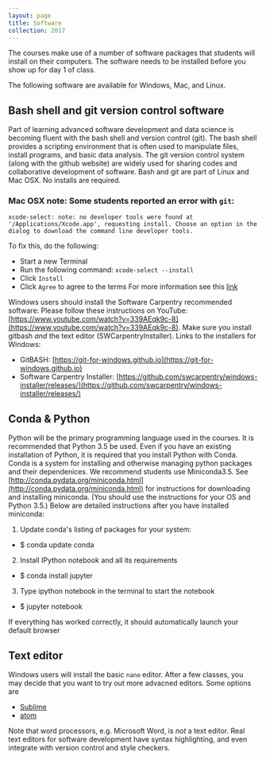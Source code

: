 ```yaml
---
layout: page
title: Software
collection: 2017
---
```


The courses make use of a number of software packages that students
will install on their computers.  The software needs to be installed
before you show up for day 1 of class.

The following software are available for Windows, Mac, and Linux.


## Bash shell and git version control software
Part of learning advanced software development and data science is
becoming fluent with the bash shell and version control (git).
The bash shell provides a scripting environment that
is often used to manipulate files, install programs, and
basic data analysis.
The git version control system (along with the github website)
are widely used for sharing codes and collaborative development
of software.
Bash and git are part of Linux and Mac OSX. No installs are required.

### Mac OSX note: Some students reported an error with ``git``:
```
xcode-select: note: no developer tools were found at '/Applications/Xcode.app', requesting install. Choose an option in the dialog to download the command line developer tools.
```
To fix this, do the following:

* Start a new Terminal
* Run the following command: ``xcode-select --install``
* Click ``Install``
* Click ``Agree`` to agree to the terms
For more information see this [link](http://mac-how-to.wonderhowto.com/how-to/install-command-line-developer-tools-without-xcode-0168115/)

Windows users should install the Software Carpentry recommended software:
Please follow these instructions on YouTube: [https://www.youtube.com/watch?v=339AEqk9c-8](https://www.youtube.com/watch?v=339AEqk9c-8).
Make sure you install gitbash _and_ the text editor (SWCarpentryInstaller).
Links to the installers for Windows:
* GitBASH: [https://git-for-windows.github.io](https://git-for-windows.github.io)
* Software Carpentry Installer: [https://github.com/swcarpentry/windows-installer/releases/](https://github.com/swcarpentry/windows-installer/releases/)

## Conda & Python
Python will be the primary programming language used in the courses.  It is recommended
that Python 3.5 be used.  Even if you have an existing installation of Python, it is
required that you install Python with Conda.  Conda is a system for installing and 
otherwise managing python packages and their dependenices.
We recommend students use Miniconda3.5.
See [http://conda.pydata.org/miniconda.html](http://conda.pydata.org/miniconda.html)
for instructions for downloading and installing miniconda. 
(You should use the instructions for your OS and Python 3.5.)
Below are detailed instructions after you have installed miniconda:

1. Update conda's listing of packages for your system:
- $ conda update conda
2. Install IPython notebook and all its requirements
- $ conda install jupyter
3. Type ipython notebook in the terminal to start the notebook
- $ jupyter notebook

If everything has worked correctly, it should automatically launch your default browser

## Text editor
Windows users will install the basic ```nano``` editor.  After a few classes, you may
decide that you want to try out more advacned editors.  Some options are
 - [Sublime](http://sublimetext.com)
 - [atom](http://atom.io)

Note that word processors, e.g. Microsoft Word, is _not_ a text editor.  Real text
editors for software development have syntax highlighting, and even integrate with
version control and style checkers.
